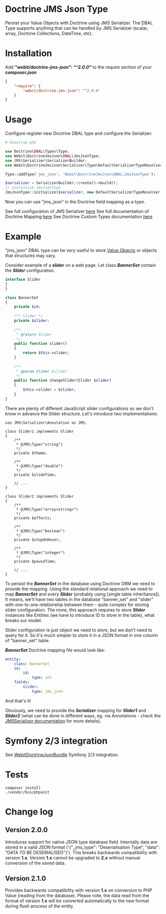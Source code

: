 # Doctrine JMS Json Type
Persist your Value Objects with Doctrine using JMS Serializer.
The DBAL Type supports anything that can be handled by JMS Serializer (scalar, array, Doctrine Collections, DateTime, etc).

# Installation

Add ***"webit/doctrine-jms-json": "^2.0.0"*** to the require section of your ***composer.json***

```json
{
    "require": {
        "webit/doctrine-jms-json": "^2.0.0"
    }
}
```

# Usage

Configure register new Doctrine DBAL type and configure the Serializer:

```php
# boostrap.php

use Doctrine\DBAL\Types\Type;
use Webit\DoctrineJmsJson\DBAL\JmsJsonType;
use JMS\Serializer\SerializerBuilder;
use Webit\DoctrineJmsJson\Serializer\Type\DefaultSerializerTypeResolver;

Type::addType('jms_json', 'Webit\DoctrineJmsJson\DBAL\JmsJsonType');

$serializer = SerializerBuilder::create()->build();
// initialize JmsJsonType
JmsJsonType::initialize($serializer, new DefaultSerializerTypeResolver());

```

Now you can use "jms_json" in the Doctrine field mapping as a type.  

See full configuration of JMS Serializer [here](http://jmsyst.com/libs/serializer)
See full documentation of Doctrine Mapping [here](http://docs.doctrine-project.org/projects/doctrine-orm/en/latest/reference/basic-mapping.html#property-mapping)
See Doctrine Custom Types documentation [here](http://docs.doctrine-project.org/projects/doctrine-orm/en/latest/cookbook/advanced-field-value-conversion-using-custom-mapping-types.html)

# Example

"jms_json" DBAL type can be very useful to store [Value Objects](https://en.wikipedia.org/wiki/Value_object) or objects that structures may vary. 

Consider example of a **slider** on a web page.
Let class ***BannerSet*** contain the ***Slider*** configuration.

```php
interface Slider
{
}

class BannerSet
{
    private $id;
    
    /** Slider */
    private $slider;
    
    /**
     * @return Slider
     */
    public function slider()
    {
        return $this->slider;
    }
    
    /**
     * @param Slider $slider
     */
    public function changeSlider(Slider $slider)
    {
        $this->slider = $slider;
    }
}
```

There are plenty of different JavaScript slider configurations so we don't know in advance the Slider structure.
Let's introduce two implementations:

```
use JMS\Serializer\Annotation as JMS;

class Slider1 implements Slider
{
    /**
     * @JMS\Type("string")
     */
    private $theme;
    
    /**
     * @JMS\Type("double")
     */
    private $slideTime;
    
    // ...
}

class Slider2 implements Slider
{ 
    /**
     * @JMS\Type("array<string>")
     */
    private $effects;

    /**
     * @JMS\Type("boolean")
     */
    private $stopOnHover;
    
    /**
     * @JMS\Type("integer")
     */
    private $pauseTime;
 
    // ...
}
```

To persist the ***BannerSet*** in the database using Doctrine ORM we need to provide the mapping.
Using the standard relational approach we need to map ***BannerSet*** and every ***Slider*** (probably using [single table inheritance]).
It means, we'll have two tables in the database "banner_set" and "slider" with one-to-one relationship between them - quite complex
for storing slider configuration. The more, this approach requires to store ***Slider*** instances like Entities (we have to introduce ID to store in the table),
what breaks our model.

Slider configuration is just object we need to store, but we don't need to query for it. So it's much simpler to store it in a JSON format
in one column of "banner_set" table.

***BannerSet*** Doctrine mapping file would look like:

```yaml
entity:
    class: BannerSet
    id:
        id:
            type: int
    fields:
        slider:
            type: jms_json
```

And that's it!

Obviously, we need to provide the ***Serializer*** mapping for ***Slider1*** and ***Slider2*** 
(what can be done in different ways, eg. via Annotations - check the [JMSSerializer documentation](http://jmsyst.com/libs/serializer) for more details).

# Symfony 2/3 integration

See [WebitDoctrineJsonBundle](https://github.com/dbojdo/Doctrine-JSON-Bundle) Symfony 2/3 integration.

# Tests

    composer install
    ./vendor/bin/phpunit

# Change log

## Version 2.0.0

Introduces support for native JSON type database field. Internally data are stored in a valid JSON format ('{"_jms_type": "Deserialisation Type", "data": "DATA TO BE DESERIALISED"}').
This breaks backwards compatibility with version **1.x**. Version **1.x** cannot be upgraded to **2.x** without manual conversion of the saved data.

## Version 2.1.0

Provides backwards compatibility with version **1.x** on conversion to PHP Value (reading from the database).
Please note, the data read from the format of version **1.x** will be converted automatically to the new format during flush process of the entity.
